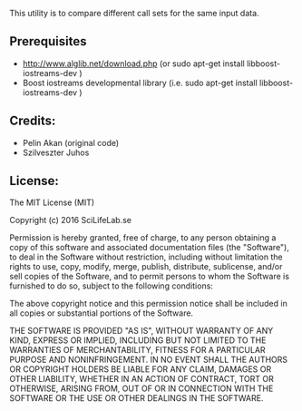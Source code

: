 This utility is to compare different call sets for the same input data.

## Prerequisites

 - http://www.alglib.net/download.php (or sudo apt-get install libboost-iostreams-dev )
 - Boost iostreams developmental library (i.e. sudo apt-get install libboost-iostreams-dev )

## Credits:
 - Pelin Akan (original code)
 - Szilveszter Juhos

## License: 

The MIT License (MIT)

Copyright (c) 2016 SciLifeLab.se

Permission is hereby granted, free of charge, to any person obtaining a copy of
this software and associated documentation files (the "Software"), to deal in
the Software without restriction, including without limitation the rights to
use, copy, modify, merge, publish, distribute, sublicense, and/or sell copies
of the Software, and to permit persons to whom the Software is furnished to do
so, subject to the following conditions:

The above copyright notice and this permission notice shall be included in all
copies or substantial portions of the Software.

THE SOFTWARE IS PROVIDED "AS IS", WITHOUT WARRANTY OF ANY KIND, EXPRESS OR
IMPLIED, INCLUDING BUT NOT LIMITED TO THE WARRANTIES OF MERCHANTABILITY,
FITNESS FOR A PARTICULAR PURPOSE AND NONINFRINGEMENT. IN NO EVENT SHALL THE
AUTHORS OR COPYRIGHT HOLDERS BE LIABLE FOR ANY CLAIM, DAMAGES OR OTHER
LIABILITY, WHETHER IN AN ACTION OF CONTRACT, TORT OR OTHERWISE, ARISING FROM,
OUT OF OR IN CONNECTION WITH THE SOFTWARE OR THE USE OR OTHER DEALINGS IN THE
SOFTWARE.

